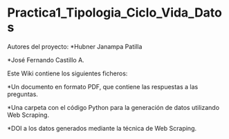 # Practica1_Tipologia_Ciclo_Vida_Datos
Autores del proyecto:
*Hubner Janampa Patilla

*José Fernando Castillo A.

Este Wiki contiene los siguientes ficheros:

*Un documento en formato PDF, que contiene las respuestas a las preguntas.

*Una carpeta con el código Python para la generación de datos utilizando Web Scraping.

*DOI a los datos generados mediante la técnica de Web Scraping.
